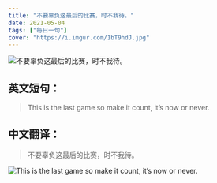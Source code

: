 ```yaml
---
title: "不要辜负这最后的比赛，时不我待。"
date: 2021-05-04
tags: ["每日一句"]
cover: "https://i.imgur.com/1bT9hdJ.jpg"
---
```


![不要辜负这最后的比赛，时不我待。](https://i.imgur.com/ANYARIP.jpg)

## 英文短句：
> This is the last game so make it count, it’s now or never.

<!--more-->

## 中文翻译：
> 不要辜负这最后的比赛，时不我待。

![This is the last game so make it count, it’s now or never.](https://i.imgur.com/InMxqIv.jpg)


